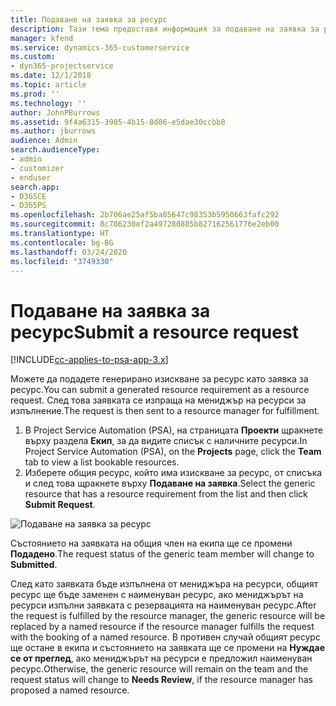```yaml
---
title: Подаване на заявка за ресурс
description: Тази тема предоставя информация за подаване на заявка за ресурс на проект.
manager: kfend
ms.service: dynamics-365-customerservice
ms.custom:
- dyn365-projectservice
ms.date: 12/1/2018
ms.topic: article
ms.prod: ''
ms.technology: ''
author: JohnPBurrows
ms.assetid: 9f4a6315-3905-4b15-8d06-e5dae30ccbb8
ms.author: jburrows
audience: Admin
search.audienceType:
- admin
- customizer
- enduser
search.app:
- D365CE
- D365PS
ms.openlocfilehash: 2b706ae25af5ba85647c98353b5950663fafc292
ms.sourcegitcommit: 8c786230ef2a497280885b827162561776e2eb00
ms.translationtype: HT
ms.contentlocale: bg-BG
ms.lasthandoff: 03/24/2020
ms.locfileid: "3749330"
---
```

# <a name="submit-a-resource-request"></a><span data-ttu-id="4b905-103">Подаване на заявка за ресурс</span><span class="sxs-lookup"><span data-stu-id="4b905-103">Submit a resource request</span></span>

[!INCLUDE[cc-applies-to-psa-app-3.x](../includes/cc-applies-to-psa-app-3x.md)]

<span data-ttu-id="4b905-104">Можете да подадете генерирано изискване за ресурс като заявка за ресурс.</span><span class="sxs-lookup"><span data-stu-id="4b905-104">You can submit a generated resource requirement as a resource request.</span></span> <span data-ttu-id="4b905-105">След това заявката се изпраща на мениджър на ресурси за изпълнение.</span><span class="sxs-lookup"><span data-stu-id="4b905-105">The request is then sent to a resource manager for fulfillment.</span></span>

1. <span data-ttu-id="4b905-106">В Project Service Automation (PSA), на страницата **Проекти** щракнете върху раздела **Екип**, за да видите списък с наличните ресурси.</span><span class="sxs-lookup"><span data-stu-id="4b905-106">In Project Service Automation (PSA), on the **Projects** page, click the **Team** tab to view a list bookable resources.</span></span> 
2. <span data-ttu-id="4b905-107">Изберете общия ресурс, който има изискване за ресурс, от списъка и след това щракнете върху **Подаване на заявка**.</span><span class="sxs-lookup"><span data-stu-id="4b905-107">Select the generic resource that has a resource requirement from the list and then click **Submit Request**.</span></span>

![Подаване на заявка за ресурс](media/RM-how-to-18.png)

<span data-ttu-id="4b905-109">Състоянието на заявката на общия член на екипа ще се промени **Подадено**.</span><span class="sxs-lookup"><span data-stu-id="4b905-109">The request status of the generic team member will change to **Submitted**.</span></span>

<span data-ttu-id="4b905-110">След като заявката бъде изпълнена от мениджъра на ресурси, общият ресурс ще бъде заменен с наименуван ресурс, ако мениджърът на ресурси изпълни заявката с резервацията на наименуван ресурс.</span><span class="sxs-lookup"><span data-stu-id="4b905-110">After the request is fulfilled by the resource manager, the generic resource will be replaced by a named resource if the resource manager fulfills the request with the booking of a named resource.</span></span> <span data-ttu-id="4b905-111">В противен случай общият ресурс ще остане в екипа и състоянието на заявката ще се промени на **Нуждае се от преглед**, ако мениджърът на ресурси е предложил наименуван ресурс.</span><span class="sxs-lookup"><span data-stu-id="4b905-111">Otherwise, the generic resource will remain on the team and the request status will change to **Needs Review**, if the resource manager has proposed a named resource.</span></span>
